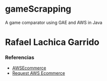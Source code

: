# gameScrapping
A game comparator using GAE and AWS in Java

Rafael Lachica Garrido
==
### Referencias
- [AWSEcommerce](http://docs.aws.amazon.com/AWSECommerceService/latest/GSG/ImplementinganA2SRequest.html)
- [Request AWS Ecommerce](http://www.mularien.com/blog/2008/04/10/5-minute-guide-to-the-java-amazon-associates-web-service-api/comment-page-1/)
